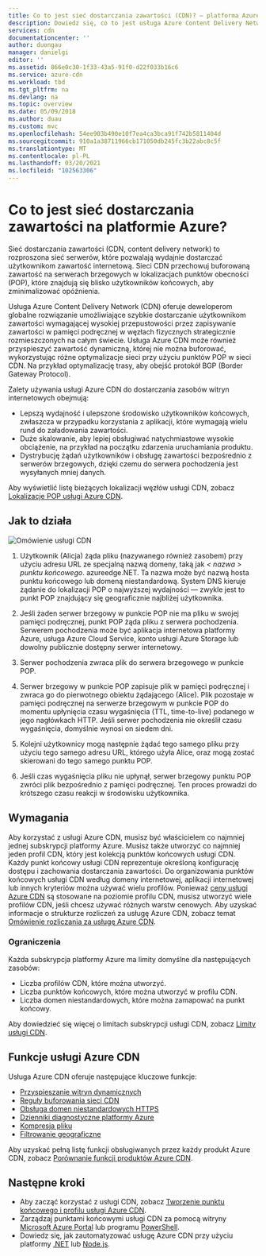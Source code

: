 ```yaml
---
title: Co to jest sieć dostarczania zawartości (CDN)? — platforma Azure | Microsoft Docs
description: Dowiedz się, co to jest usługa Azure Content Delivery Network (CDN) i jak z niej korzystać w celu dostarczania zawartości wymagającej wysokiej przepustowości.
services: cdn
documentationcenter: ''
author: duongau
manager: danielgi
editor: ''
ms.assetid: 866e0c30-1f33-43a5-91f0-d22f033b16c6
ms.service: azure-cdn
ms.workload: tbd
ms.tgt_pltfrm: na
ms.devlang: na
ms.topic: overview
ms.date: 05/09/2018
ms.author: duau
ms.custom: mvc
ms.openlocfilehash: 54ee903b490e10f7ea4ca3bca91f742b5811404d
ms.sourcegitcommit: 910a1a38711966cb171050db245fc3b22abc8c5f
ms.translationtype: MT
ms.contentlocale: pl-PL
ms.lasthandoff: 03/20/2021
ms.locfileid: "102563306"
---
```

# <a name="what-is-a-content-delivery-network-on-azure"></a>Co to jest sieć dostarczania zawartości na platformie Azure?
Sieć dostarczania zawartości (CDN, content delivery network) to rozproszona sieć serwerów, które pozwalają wydajnie dostarczać użytkownikom zawartość internetową. Sieci CDN przechowuj buforowaną zawartość na serwerach brzegowych w lokalizacjach punktów obecności (POP), które znajdują się blisko użytkowników końcowych, aby zminimalizować opóźnienia. 

Usługa Azure Content Delivery Network (CDN) oferuje deweloperom globalne rozwiązanie umożliwiające szybkie dostarczanie użytkownikom zawartości wymagającej wysokiej przepustowości przez zapisywanie zawartości w pamięci podręcznej w węzłach fizycznych strategicznie rozmieszczonych na całym świecie. Usługa Azure CDN może również przyspieszyć zawartość dynamiczną, której nie można buforować, wykorzystując różne optymalizacje sieci przy użyciu punktów POP w sieci CDN. Na przykład optymalizację trasy, aby obejść protokół BGP (Border Gateway Protocol).

Zalety używania usługi Azure CDN do dostarczania zasobów witryn internetowych obejmują:

* Lepszą wydajność i ulepszone środowisko użytkowników końcowych, zwłaszcza w przypadku korzystania z aplikacji, które wymagają wielu rund do załadowania zawartości.
* Duże skalowanie, aby lepiej obsługiwać natychmiastowe wysokie obciążenie, na przykład na początku zdarzenia uruchamiania produktu.
* Dystrybucję żądań użytkowników i obsługę zawartości bezpośrednio z serwerów brzegowych, dzięki czemu do serwera pochodzenia jest wysyłanych mniej danych.

Aby wyświetlić listę bieżących lokalizacji węzłów usługi CDN, zobacz [Lokalizacje POP usługi Azure CDN](cdn-pop-locations.md).

## <a name="how-it-works"></a>Jak to działa
![Omówienie usługi CDN](./media/cdn-overview/cdn-overview.png)

1. Użytkownik (Alicja) żąda pliku (nazywanego również zasobem) przy użyciu adresu URL ze specjalną nazwą domeny, taką jak _&lt; nazwa &gt; punktu końcowego_. azureedge.NET. Ta nazwa może być nazwą hosta punktu końcowego lub domeną niestandardową. System DNS kieruje żądanie do lokalizacji POP o najwyższej wydajności — zwykle jest to punkt POP znajdujący się geograficznie najbliżej użytkownika.
    
2. Jeśli żaden serwer brzegowy w punkcie POP nie ma pliku w swojej pamięci podręcznej, punkt POP żąda pliku z serwera pochodzenia. Serwerem pochodzenia może być aplikacja internetowa platformy Azure, usługa Azure Cloud Service, konto usługi Azure Storage lub dowolny publicznie dostępny serwer internetowy.
   
3. Serwer pochodzenia zwraca plik do serwera brzegowego w punkcie POP.
    
4. Serwer brzegowy w punkcie POP zapisuje plik w pamięci podręcznej i zwraca go do pierwotnego obiektu żądającego (Alice). Plik pozostaje w pamięci podręcznej na serwerze brzegowym w punkcie POP do momentu upłynięcia czasu wygaśnięcia (TTL, time-to-live) podanego w jego nagłówkach HTTP. Jeśli serwer pochodzenia nie określił czasu wygaśnięcia, domyślnie wynosi on siedem dni.
    
5. Kolejni użytkownicy mogą następnie żądać tego samego pliku przy użyciu tego samego adresu URL, którego użyła Alice, oraz mogą zostać skierowani do tego samego punktu POP.
    
6. Jeśli czas wygaśnięcia pliku nie upłynął, serwer brzegowy punktu POP zwróci plik bezpośrednio z pamięci podręcznej. Ten proces prowadzi do krótszego czasu reakcji w środowisku użytkownika.

## <a name="requirements"></a>Wymagania
Aby korzystać z usługi Azure CDN, musisz być właścicielem co najmniej jednej subskrypcji platformy Azure. Musisz także utworzyć co najmniej jeden profil CDN, który jest kolekcją punktów końcowych usługi CDN. Każdy punkt końcowy usługi CDN reprezentuje określoną konfigurację dostępu i zachowania dostarczania zawartości. Do organizowania punktów końcowych usługi CDN według domeny internetowej, aplikacji internetowej lub innych kryteriów można używać wielu profilów. Ponieważ [ceny usługi Azure CDN](https://azure.microsoft.com/pricing/details/cdn/) są stosowane na poziomie profilu CDN, musisz utworzyć wiele profilów CDN, jeśli chcesz używać różnych warstw cenowych. Aby uzyskać informacje o strukturze rozliczeń za usługę Azure CDN, zobacz temat [Omówienie rozliczania za usługę Azure CDN](cdn-billing.md).

### <a name="limitations"></a>Ograniczenia
Każda subskrypcja platformy Azure ma limity domyślne dla następujących zasobów:
 - Liczba profilów CDN, które można utworzyć.
 - Liczba punktów końcowych, które można utworzyć w profilu CDN. 
 - Liczba domen niestandardowych, które można zamapować na punkt końcowy.

Aby dowiedzieć się więcej o limitach subskrypcji usługi CDN, zobacz [Limity usługi CDN](../azure-resource-manager/management/azure-subscription-service-limits.md).
    
## <a name="azure-cdn-features"></a>Funkcje usługi Azure CDN
Usługa Azure CDN oferuje następujące kluczowe funkcje:

- [Przyspieszanie witryn dynamicznych](cdn-dynamic-site-acceleration.md)
- [Reguły buforowania sieci CDN](cdn-caching-rules.md)
- [Obsługa domen niestandardowych HTTPS](cdn-custom-ssl.md)
- [Dzienniki diagnostyczne platformy Azure](cdn-azure-diagnostic-logs.md)
- [Kompresja pliku](cdn-improve-performance.md)
- [Filtrowanie geograficzne](cdn-restrict-access-by-country.md)

Aby uzyskać pełną listę funkcji obsługiwanych przez każdy produkt Azure CDN, zobacz [Porównanie funkcji produktów Azure CDN](cdn-features.md).

## <a name="next-steps"></a>Następne kroki

- Aby zacząć korzystać z usługi CDN, zobacz [Tworzenie punktu końcowego i profilu usługi Azure CDN](cdn-create-new-endpoint.md).
- Zarządzaj punktami końcowymi usługi CDN za pomocą witryny [Microsoft Azure Portal](https://portal.azure.com) lub programu [PowerShell](cdn-manage-powershell.md).
- Dowiedz się, jak zautomatyzować usługę Azure CDN przy użyciu platformy [.NET](cdn-app-dev-net.md) lub [Node.js](cdn-app-dev-node.md).
